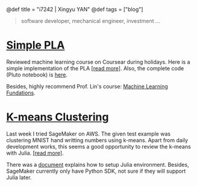 @def title = "i7242 | Xingyu YAN"
@def tags = ["blog"]

> software developer, mechanical engineer, investment ...

# [Simple PLA](/pages/simple_pla)
Reviewed machine learning course on Coursear during holidays. Here is a simple implementation of the PLA [[read more]](/pages/simple_pla). Also, the complete code (Pluto notebook) is [here](https://github.com/i7242/IL-VENTE-D-OR/blob/master/ML/NaivePLA.jl).

Besides, highly recommend Prof. Lin's course: [Machine Learning Fundations](https://www.coursera.org/learn/ntumlone-mathematicalfoundations?).

# [K-means Clustering](/pages/k-means/)

Last week I tried SageMaker on AWS. The given test example was clustering MNIST hand writting numbers using k-means. Apart from daily development works, this seems a good opportunity to review the k-means with Julia. [[read more]](/pages/k-means/).

There was a [document](https://d1.awsstatic.com/whitepapers/julia-on-sagemaker.pdf?did=wp_card&trk=wp_card) explains how to setup Julia environment. Besides, SageMaker currently only have Python SDK, not sure if they will support Julia later.

